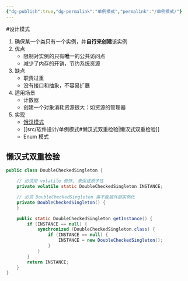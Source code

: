 ```yaml
---
{"dg-publish":true,"dg-permalink":"单例模式","permalink":"/单例模式/"}
---
```



#设计模式 

1. 确保某一个类只有一个实例，并**自行来创建**该实例
2. 优点
	- 限制对实例的只有**唯一**的公共访问点
	- 减少了内存的开销，节约系统资源
3. 缺点
	- 职责过重
	- 没有接口和抽象，不容易扩展
4. 适用场景
	- 计数器
	- 创建一个对象消耗资源很大：如资源的管理器
5. 实现
	- [饿汉模式](https://jihulab.com/learning/interview/-/blob/main/src/main/java/org/example/interview/design/singleton/HungrySingleton.java)
	- [[src/软件设计/单例模式#懒汉式双重检验\|懒汉式双重检验]]
	- Enum 模式

## 懒汉式双重检验

```java
public class DoubleCheckedSingleton {

    // 必须用 volatile 修饰, 来保证原子性
    private volatile static DoubleCheckedSingleton INSTANCE;

    // 必须 DoubleCheckedSingleton 类不能被外部实例化
    private DoubleCheckedSingleton() {
    }

    public static DoubleCheckedSingleton getInstance() {
        if (INSTANCE == null) {
            synchronized (DoubleCheckedSingleton.class) {
                if (INSTANCE == null) {
                    INSTANCE = new DoubleCheckedSingleton();
                }
            }
        }
        return INSTANCE;
    }
}

```